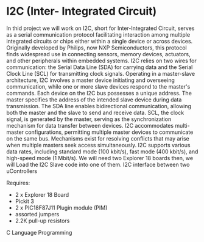 # I2C (Inter- Integrated Circuit)
In thid project we will work on I2C, short for Inter-Integrated Circuit, serves as a serial communication protocol facilitating interaction among multiple integrated circuits or chips either within a single device or across devices. Originally developed by Philips, now NXP Semiconductors, this protocol finds widespread use in connecting sensors, memory devices, actuators, and other peripherals within embedded systems. I2C relies on two wires for communication: the Serial Data Line (SDA) for carrying data and the Serial Clock Line (SCL) for transmitting clock signals. Operating in a master-slave architecture, I2C involves a master device initiating and overseeing communication, while one or more slave devices respond to the master's commands. Each device on the I2C bus possesses a unique address. The master specifies the address of the intended slave device during data transmission. The SDA line enables bidirectional communication, allowing both the master and the slave to send and receive data. SCL, the clock signal, is generated by the master, serving as the synchronization mechanism for data transfer between devices. I2C accommodates multi-master configurations, permitting multiple master devices to communicate on the same bus. Mechanisms exist for resolving conflicts that may arise when multiple masters seek access simultaneously. I2C supports various data rates, including standard mode (100 kbit/s), fast mode (400 kbit/s), and high-speed mode (1 Mbit/s). We will need two Explorer 18 boards then, we will Load the I2C Slave code into one of them. I2C interface between two uControllers  
   

Requires:  
* 2 x Explorer 18 Board
* Pickit 3
* 2 x PIC18F87J11 Plugin module (PIM)
* assorted jumpers
* 2.2K pull-up resistors 

C Language Programming
